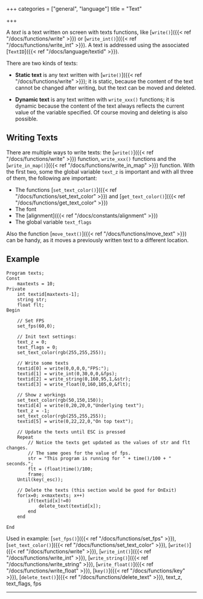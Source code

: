 +++
categories = ["general", "language"]
title = "Text"

+++

A *text* is a text written on screen with texts functions, like [`write()`]({{< ref "/docs/functions/write" >}}) or [`write_int()`]({{< ref "/docs/functions/write_int" >}}). A text is addressed using the associated [`TextID`]({{< ref "/docs/language/textid" >}}).

There are two kinds of texts:

- **Static text** is any text written with [`write()`]({{< ref "/docs/functions/write" >}}); it is static, because the content of the text cannot be changed after writing, but the text can be moved and deleted.

- **Dynamic text** is any text written with `write_xxx()` functions; it is dynamic because the content of the text always reflects the current value of the variable specified. Of course moving and deleting is also possible.

## Writing Texts

There are multiple ways to write texts: the [`write()`]({{< ref "/docs/functions/write" >}}) function, `write_xxx()` functions and the [`write_in_map()`]({{< ref "/docs/functions/write_in_map" >}}) function. With the first two, some the global variable `text_z` is important and with all three of them, the following are important:

- The functions [`set_text_color()`]({{< ref "/docs/functions/set_text_color" >}}) and [`get_text_color()`]({{< ref "/docs/functions/get_text_color" >}})
- The font
- The [alignment]({{< ref "/docs/constants/alignment" >}})
- The global variable `text_flags`

Also the function [`move_text()`]({{< ref "/docs/functions/move_text" >}}) can be handy, as it moves a previously written text to a different location.

## Example

```
Program texts;
Const
    maxtexts = 10;
Private
    int textid[maxtexts-1];
    string str;
    float flt;
Begin

    // Set FPS
    set_fps(60,0);

    // Init text settings:
    text_z = 0;
    text_flags = 0;
    set_text_color(rgb(255,255,255));

    // Write some texts
    textid[0] = write(0,0,0,0,"FPS:");
    textid[1] = write_int(0,30,0,0,&fps);
    textid[2] = write_string(0,160,95,1,&str);
    textid[3] = write_float(0,160,105,0,&flt);

    // Show z workings
    set_text_color(rgb(50,150,150));
    textid[4] = write(0,20,20,0,"Underlying text");
    text_z = -1;
    set_text_color(rgb(255,255,255));
    textid[5] = write(0,22,22,0,"On top text");

    // Update the texts until ESC is pressed
    Repeat
        // Notice the texts get updated as the values of str and flt changes.
        // The same goes for the value of fps.
        str = "This program is running for " + time()/100 + " seconds.";
        flt = (float)time()/100;
        frame;
    Until(key(_esc));

    // Delete the texts (this section would be good for OnExit)
    for(x=0; x<maxtexts; x++)
        if(textid[x]!=0)
            delete_text(textid[x]);
        end
    end

End
```

Used in example: [`set_fps()`]({{< ref "/docs/functions/set_fps" >}}), [`set_text_color()`]({{< ref "/docs/functions/set_text_color" >}}), [`write()`]({{< ref "/docs/functions/write" >}}), [`write_int()`]({{< ref "/docs/functions/write_int" >}}), [`write_string()`]({{< ref "/docs/functions/write_string" >}}), [`write_float()`]({{< ref "/docs/functions/write_float" >}}), [`key()`]({{< ref "/docs/functions/key" >}}), [`delete_text()`]({{< ref "/docs/functions/delete_text" >}}), text_z, text_flags, fps

---
